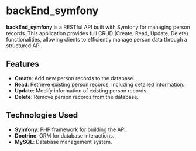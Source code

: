 # backEnd_symfony

**backEnd_symfony** is a RESTful API built with Symfony for managing person records. This application provides full CRUD (Create, Read, Update, Delete) functionalities, allowing clients to efficiently manage person data through a structured API.

## Features
- **Create**: Add new person records to the database.
- **Read**: Retrieve existing person records, including detailed information.
- **Update**: Modify information of existing person records.
- **Delete**: Remove person records from the database.

## Technologies Used
- **Symfony**: PHP framework for building the API.
- **Doctrine**: ORM for database interactions.
- **MySQL**: Database management system.
